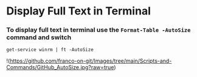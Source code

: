 # Display Full Text in Terminal

### To display full text in terminal use the `Format-Table -AutoSize` command and switch

```
get-service winrm | ft -AutoSize
```
!(https://github.com/franco-on-git/Images/tree/main/Scripts-and-Commands/GitHub_AutoSize.jpg?raw=true)
